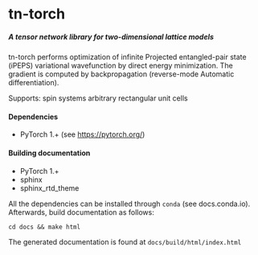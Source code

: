 # tn-torch
##### A tensor network library for two-dimensional lattice models 

tn-torch performs optimization of infinite Projected entangled-pair state (iPEPS) variational
wavefunction by direct energy minimization. The gradient is computed by backpropagation 
(reverse-mode Automatic differentiation).

Supports:
spin systems
arbitrary rectangular unit cells

#### Dependencies
- PyTorch 1.+ (see https://pytorch.org/)

#### Building documentation
- PyTorch 1.+
- sphinx
- sphinx_rtd_theme


All the dependencies can be installed through ``conda`` (see docs.conda.io).
Afterwards, build documentation as follows:

`cd docs && make html`

The generated documentation is found at `docs/build/html/index.html`
